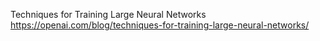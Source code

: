 Techniques for Training Large Neural Networks
https://openai.com/blog/techniques-for-training-large-neural-networks/
